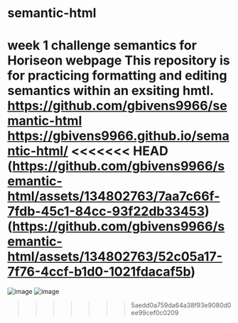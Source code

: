 # semantic-html
week 1 challenge semantics for Horiseon webpage
This repository is for practicing formatting and editing semantics within an exsiting hmtl.
https://github.com/gbivens9966/semantic-html
https://gbivens9966.github.io/semantic-html/
<<<<<<< HEAD
(https://github.com/gbivens9966/semantic-html/assets/134802763/7aa7c66f-7fdb-45c1-84cc-93f22db33453)
(https://github.com/gbivens9966/semantic-html/assets/134802763/52c05a17-7f76-4ccf-b1d0-1021fdacaf5b)
=======
![image](https://github.com/gbivens9966/semantic-html/assets/134802763/7aa7c66f-7fdb-45c1-84cc-93f22db33453)
![image](https://github.com/gbivens9966/semantic-html/assets/134802763/52c05a17-7f76-4ccf-b1d0-1021fdacaf5b)
>>>>>>> 5aedd0a759da64a38f93e9080d0ee99cef0c0209
